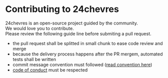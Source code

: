 Contributing to 24chevres
=========================

24chevres is an open-source project guided by the community.  
We would love you to contribute.  
Please review the following guide line before submiting a pull request.

- the pull request shall be splitted in small chunk to ease code review and merge
- because the delivery process happens after the PR mergem, automated tests shall be written
- commit message convention must followed ([read convention here](https://conventionalcommits.org/))
- [code of conduct](../CODE_OF_CONDUCT.md) must be respected
